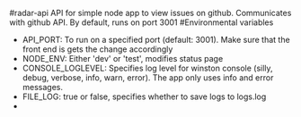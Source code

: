 #radar-api
API for simple node app to view issues on github. Communicates with github API. By default, runs on port 3001
#Environmental variables
- API_PORT: To run on a specified port (default: 3001). Make sure that the front end is gets the change accordingly
- NODE_ENV: Either 'dev' or 'test', modifies status page
- CONSOLE_LOGLEVEL: Specifies log level for winston console (silly, debug, verbose, info, warn, error). The app only uses info and error messages.
- FILE_LOG: true or false, specifies whether to save logs to logs.log    
- 



   
   
   
   
   


 


 
